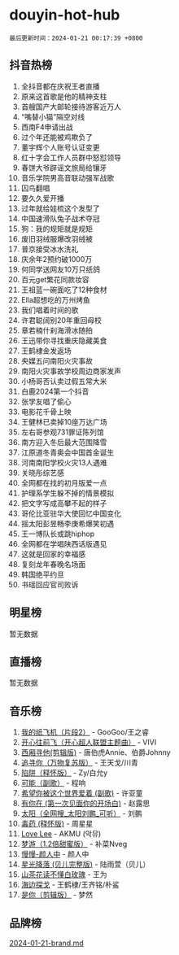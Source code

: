 # douyin-hot-hub

`最后更新时间：2024-01-21 00:17:39 +0800`

## 抖音热榜

1. 全抖音都在庆祝王者直播
1. 原来这首歌是他的精神支柱
1. 首艘国产大邮轮接待游客近万人
1. “嘴替小猫”隔空对线
1. 西南F4申请出战
1. 过个年还能被鸡欺负了
1. 董宇辉个人账号认证变更
1. 红十字会工作人员群中怒怼领导
1. 春饼大爷辟谣文旅局给镶牙
1. 音乐学院男高音联动强军战歌
1. 囚鸟翻唱
1. 要久久爱开播
1. 过年就给娃梳这个发型了
1. 中国速滑队兔子战术夺冠
1. 狗：我的规矩就是规矩
1. 废旧羽绒服爆改羽绒被
1. 普京接受冰水洗礼
1. 庆余年2预约破1000万
1. 何同学送网友10万只纸鸽
1. 百元get繁花同款妆容
1. 王祖蓝一碗面吃了12种食材
1. Ella超想吃的万州烤鱼
1. 我们唱着时间的歌
1. 许君聪阔别20年重回母校
1. 章若楠什刹海滑冰随拍
1. 王迅带你寻找重庆隐藏美食
1. 王鹤棣金发返场
1. 央媒五问南阳火灾事故
1. 南阳火灾事故学校周边商家发声
1. 小杨哥否认卖过假五常大米
1. 白鹿2024第一个抖音
1. 张学友唱了偷心
1. 电影花千骨上映
1. 王健林已卖掉10座万达广场
1. 左右哥参观731罪证陈列馆
1. 南方迎入冬后最大范围降雪
1. 江原道冬青奥会中国首金诞生
1. 河南南阳学校火灾13人遇难
1. 关晓彤综艺感
1. 全网都在找的初月版爱一点
1. 护理系学生躲不掉的情景模拟
1. 把文字写成高攀不起的样子
1. 哥伦比亚驻华大使回忆中国变化
1. 摇太阳彭昱畅李庚希爆笑初遇
1. 王一博队长或跳hiphop
1. 全网都在学唱陕西话版遇见
1. 这就是回家的幸福感
1. 复刻龙年春晚名场面
1. 韩国绝平约旦
1. 书瑶回应官司败诉

## 明星榜

暂无数据

## 直播榜

暂无数据

## 音乐榜

1. [我的纸飞机（片段2）](https://sf86-cdn-tos.douyinstatic.com/obj/tos-cn-ve-2774/oM2ZrKcg2CD5AeRB2gkeXOFB1IxAGJdZPazYHf) - GooGoo/王之睿
1. [开心往前飞（开心超人联盟主题曲）](https://sf3-cdn-tos.douyinstatic.com/obj/tos-cn-ve-2774/9d8fb7c82cf1421fb93a9fe925275e0a) - VIVI
1. [西厢寻他(剪辑版)](https://sf6-cdn-tos.douyinstatic.com/obj/tos-cn-ve-2774/oUsAVfAQKlRNxEv5qxvIB8o5qmIWUcXbzJKJhw) - 唐伯虎Annie、伯爵Johnny
1. [追寻你（万物复苏版）](https://sf3-cdn-tos.douyinstatic.com/obj/tos-cn-ve-2774/oYeAZJsbjIDit9APmBg8u6uDUQnHmoCf3gbo74) - 王天戈/川青
1. [陷阱（释怀版）](https://sf86-cdn-tos.douyinstatic.com/obj/tos-cn-ve-2774/oE8C21LeZrzKLDFfQYgMzx4GAIHageG5IzayY7) - Zy/白允y
1. [可能（副歌）](https://sf86-cdn-tos.douyinstatic.com/obj/tos-cn-ve-2774/cde1731888894259b333569393c2fb51) - 程响
1. [希望你被这个世界爱着 (副歌)](https://sf86-cdn-tos.douyinstatic.com/obj/tos-cn-ve-2774/oUHCmWQfZlE3QQBKBeD8rCFLpJzPgCpImhsxMt) - 许亚童
1. [有你在 (第一次见面你的开场白)](https://sf86-cdn-tos.douyinstatic.com/obj/tos-cn-ve-2774/oAthrQ3ClJBfI57uBoFEgNDYtNCZ0TSYQQfxQ0) - 赵露思
1. [太阳（全网搜_太阳刘鹏_可听）](https://sf86-cdn-tos.douyinstatic.com/obj/tos-cn-ve-2774/ogWbyIQnlBFImVbeDocRdCIYtBHlbJXgfZMvgz) - 刘鹏
1. [毒药 (释怀版)](https://sf86-cdn-tos.douyinstatic.com/obj/tos-cn-ve-2774/oYILMEAzspdZBIzy4frJNB8ZHPHWAhiwowd4Ad) - 周星星
1. [Love Lee](https://sf86-cdn-tos.douyinstatic.com/obj/tos-cn-ve-2774/o05GbkJGbCBTdDnMtB0fwOYgkeZp23vrWQDQBS) - AKMU (악뮤)
1. [梦游（1.2倍甜蜜版）](https://sf86-cdn-tos.douyinstatic.com/obj/tos-cn-ve-2774/o4gyAUm8hwufoEABmwVIiQtHsFuGzAEEWtNMzo) - 补菜Nveg
1. [慢慢-颜人中](https://sf3-cdn-tos.douyinstatic.com/obj/tos-cn-ve-2774/ocjHNfBXdBxQNC8ZGAeoLMFTUgtBg8bkExunDC) - 颜人中
1. [星光降落 (贝儿完整版)](https://sf86-cdn-tos.douyinstatic.com/obj/tos-cn-ve-2774/okwB9hAwyAtsFFkFBzAX1hOOfQuIoMNs0W2Mwr) - 陆雨萱（贝儿）
1. [山茶花读不懂白玫瑰](https://sf3-cdn-tos.douyinstatic.com/obj/tos-cn-ve-2774/osfn8B7DktrRHEPJgPCfDbw7QDQEkwC16BxZg9) - 王为
1. [海边探戈](https://sf86-cdn-tos.douyinstatic.com/obj/tos-cn-ve-2774/os9gE0VQCGqt6VQkZDyBBYvfSDY0QFe3vVmubn) - 王鹤棣/王齐铭/朴鲨
1. [是你（剪辑版）](https://sf86-cdn-tos.douyinstatic.com/obj/tos-cn-ve-2774/46019dae783c4c969944217fe1cfafc4) - 梦然

## 品牌榜

[2024-01-21-brand.md](2024-01-21-brand.md)
